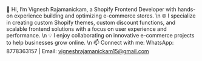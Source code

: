 👋 Hi, I’m Vignesh Rajamanickam, a Shopify Frontend Developer with hands-on experience building and optimizing e-commerce stores. \n
🌐 I specialize in creating custom Shopify themes, custom discount functions, and scalable frontend solutions with a focus on user experience and performance. \n
💡 I enjoy collaborating on innovative e-commerce projects to help businesses grow online. \n
📫 Connect with me: WhatsApp: 8778363157 | Email: vigneshrajamanickam15@gmail.com
